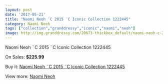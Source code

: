 ```yaml
---
layout: post
date: '2017-05-21'
title: "Naomi Neoh ¨C 2015 ¨C Iconic Collection 1222445"
category: Naomi Neoh
tags: ["collection","granddressy","iconic","naomi","neoh"]
image: http://img.granddressy.com/20673-thickbox_default/naomi-neoh-c-2015-c-iconic-collection-1222445.jpg
---
```

Naomi Neoh ¨C 2015 ¨C Iconic Collection 1222445

On Sales: **$225.99**
<a href="https://www.granddressy.com/en/naomi-neoh/19649-naomi-neoh-c-2015-c-iconic-collection-1222445.html"><amp-img layout="responsive" width="600" height="600" src="//img.granddressy.com/20673-thickbox_default/naomi-neoh-c-2015-c-iconic-collection-1222445.jpg" alt="Naomi Neoh ¨C 2015 ¨C Iconic Collection 1222445 0" /></a>

Buy it: [Naomi Neoh ¨C 2015 ¨C Iconic Collection 1222445](https://www.granddressy.com/en/naomi-neoh/19649-naomi-neoh-c-2015-c-iconic-collection-1222445.html "Naomi Neoh ¨C 2015 ¨C Iconic Collection 1222445")

View more: [Naomi Neoh](https://www.granddressy.com/en/8-naomi-neoh "Naomi Neoh")